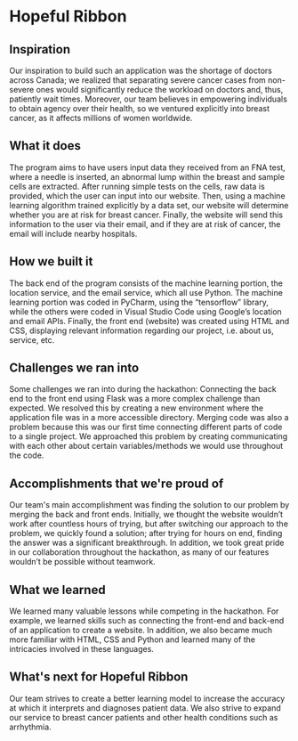 # Hopeful Ribbon
## Inspiration
Our inspiration to build such an application was the shortage of doctors across Canada; we realized that separating severe cancer cases from non-severe ones would significantly reduce the workload on doctors and, thus, patiently wait times. Moreover, our team believes in empowering individuals to obtain agency over their health, so we ventured explicitly into breast cancer, as it affects millions of women worldwide.

## What it does
The program aims to have users input data they received from an FNA test, where a needle is inserted, an abnormal lump within the breast and sample cells are extracted. After running simple tests on the cells, raw data is provided, which the user can input into our website. Then, using a machine learning algorithm trained explicitly by a data set, our website will determine whether you are at risk for breast cancer. Finally, the website will send this information to the user via their email, and if they are at risk of cancer, the email will include nearby hospitals.

## How we built it
The back end of the program consists of the machine learning portion, the location service, and the email service, which all use Python. The machine learning portion was coded in PyCharm, using the “tensorflow” library, while the others were coded in Visual Studio Code using Google’s location and email APIs. Finally, the front end (website) was created using HTML and CSS, displaying relevant information regarding our project, i.e. about us, service, etc.

## Challenges we ran into
Some challenges we ran into during the hackathon:
Connecting the back end to the front end using Flask was a more complex challenge than expected. We resolved this by creating a new environment where the application file was in a more accessible directory. 
Merging code was also a problem because this was our first time connecting different parts of code to a single project. We approached this problem by creating communicating with each other about certain variables/methods we would use throughout the code.

## Accomplishments that we're proud of
Our team's main accomplishment was finding the solution to our problem by merging the back and front ends. Initially, we thought the website wouldn’t work after countless hours of trying, but after switching our approach to the problem, we quickly found a solution; after trying for hours on end, finding the answer was a significant breakthrough. In addition, we took great pride in our collaboration throughout the hackathon, as many of our features wouldn’t be possible without teamwork.

## What we learned
We learned many valuable lessons while competing in the hackathon. For example, we learned skills such as connecting the front-end and back-end of an application to create a website. In addition, we also became much more familiar with HTML, CSS and Python and learned many of the intricacies involved in these languages.

## What's next for Hopeful Ribbon
Our team strives to create a better learning model to increase the accuracy at which it interprets and diagnoses patient data. We also strive to expand our service to breast cancer patients and other health conditions such as arrhythmia. 


